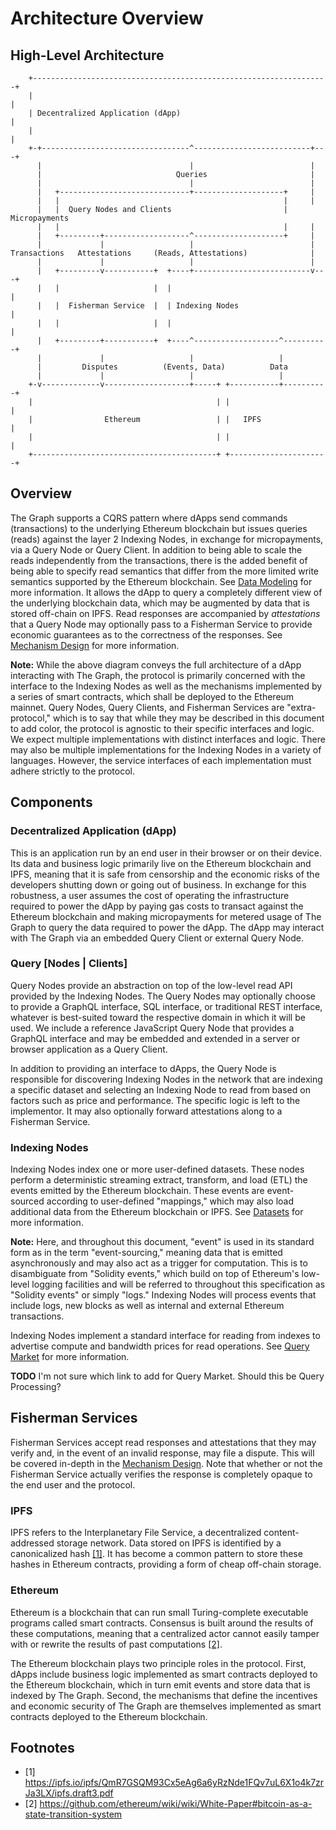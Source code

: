 # Architecture Overview

## High-Level Architecture

```
    +------------------------------------------------------------------+
    |                                                                  |
    | Decentralized Application (dApp)                                 |
    |                                                                  |
    +-+---------------------------------^--------------------------+---+
      |                                 |                          |
      |                              Queries                       |
      |                                 |                          |
      |   +-----------------------------+--------------------+     |
      |   |                                                  |     |
      |   |  Query Nodes and Clients                         | Micropayments
      |   |                                                  |     |
      |   +---------+-------------------^--------------------+     |
      |             |                   |                          |
Transactions   Attestations     (Reads, Attestations)              |
      |             |                   |                          |
      |   +---------v-----------+  +----+--------------------------v---+
      |   |                     |  |                                   |
      |   |  Fisherman Service  |  | Indexing Nodes                    |
      |   |                     |  |                                   |
      |   +---------+-----------+  +----^-------------------^----------+
      |             |                   |                   |
      |         Disputes          (Events, Data)          Data
      |             |                   |                   |
    +-v-------------v-------------------+-----+ +-----------+----------+
    |                                         | |                      |
    |                Ethereum                 | |   IPFS               |
    |                                         | |                      |
    +-----------------------------------------+ +----------------------+
```

## Overview
The Graph supports a CQRS pattern where dApps send commands (transactions) to the underlying Ethereum blockchain but issues queries (reads) against the layer 2 Indexing Nodes, in exchange for micropayments, via a Query Node or Query Client. In addition to being able to scale the reads independently from the transactions, there is the added benefit of being able to specify read semantics that differ from the more limited write semantics supported by the Ethereum blockchain. See [Data Modeling](../data-modeling) for more information. It allows the dApp to query a completely different view of the underlying blockchain data, which may be augmented by data that is stored off-chain on IPFS. Read responses are accompanied by *attestations* that a Query Node may optionally pass to a Fisherman Service to provide economic guarantees as to the correctness of the responses. See [Mechanism Design](../mechanism-design) for more information.

**Note:** While the above diagram conveys the full architecture of a dApp interacting with The Graph, the protocol is primarily concerned with the interface to the Indexing Nodes as well as the mechanisms implemented by a series of smart contracts, which shall be deployed to the Ethereum mainnet. Query Nodes, Query Clients, and Fisherman Services are "extra-protocol," which is to say that while they may be described in this document to add color, the protocol is agnostic to their specific interfaces and logic. We expect multiple implementations with distinct interfaces and logic. There may also be multiple implementations for the Indexing Nodes in a variety of languages. However, the service interfaces of each implementation must adhere strictly to the protocol.

## Components

### Decentralized Application (dApp)
This is an application run by an end user in their browser or on their device. Its data and business logic primarily live on the Ethereum blockchain and IPFS, meaning that it is safe from censorship and the economic risks of the developers shutting down or going out of business. In exchange for this robustness, a user assumes the cost of operating the infrastructure required to power the dApp by paying gas costs to transact against the Ethereum blockchain and making micropayments for metered usage of The Graph to query the data required to power the dApp. The dApp may interact with The Graph via an embedded Query Client or external Query Node.

### Query [Nodes | Clients]
Query Nodes provide an abstraction on top of the low-level read API provided by the Indexing Nodes. The Query Nodes may optionally choose to provide a GraphQL interface, SQL interface, or traditional REST interface, whatever is best-suited toward the respective domain in which it will be used. We include a reference JavaScript Query Node that provides a GraphQL interface and may be embedded and extended in a server or browser application as a Query Client.

In addition to providing an interface to dApps, the Query Node is responsible for discovering Indexing Nodes in the network that are indexing a specific dataset and selecting an Indexing Node to read from based on factors such as price and performance. The specific logic is left to the implementor. It may also optionally forward attestations along to a Fisherman Service.

### Indexing Nodes
Indexing Nodes index one or more user-defined datasets. These nodes perform a deterministic streaming extract, transform, and load (ETL) the events emitted by the Ethereum blockchain. These events are event-sourced according to user-defined "mappings," which may also load additional data from the Ethereum blockchain or IPFS. See [Datasets](../datasets) for more information.

**Note:** Here, and throughout this document, "event" is used in its standard form as in the term "event-sourcing," meaning data that is emitted asynchronously and may also act as a trigger for computation. This is to disambiguate from "Solidity events," which build on top of Ethereum's low-level logging facilities and will be referred to throughout this specification as "Solidity events" or simply "logs." Indexing Nodes will process events that include logs, new blocks as well as internal and external Ethereum transactions.

Indexing Nodes implement a standard interface for reading from indexes to advertise compute and bandwidth prices for read operations. See [Query Market]() for more information.

**TODO** I'm not sure which link to add for Query Market. Should this be Query Processing?

## Fisherman Services
Fisherman Services accept read responses and attestations that they may verify and, in the event of an invalid response, may file a dispute. This will be covered in-depth in the [Mechanism Design](../mechanism-design). Note that whether or not the Fisherman Service actually verifies the response is completely opaque to the end user and the protocol.

### IPFS
IPFS refers to the Interplanetary File Service, a decentralized content-addressed storage network. Data stored on IPFS is identified by a canonicalized hash [[1]](#footnotes). It has become a common pattern to store these hashes in Ethereum contracts, providing a form of cheap off-chain storage.

### Ethereum
Ethereum is a blockchain that can run small Turing-complete executable programs called smart contracts. Consensus is built around the results of these computations, meaning that a centralized actor cannot easily tamper with or rewrite the results of past computations [[2]](#footnotes).

The Ethereum blockchain plays two principle roles in the protocol. First, dApps include business logic implemented as smart contracts deployed to the Ethereum blockchain, which in turn emit events and store data that is indexed by The Graph. Second, the mechanisms that define the incentives and economic security of The Graph are themselves implemented as smart contracts deployed to the Ethereum blockchain.

## Footnotes
- [1] https://ipfs.io/ipfs/QmR7GSQM93Cx5eAg6a6yRzNde1FQv7uL6X1o4k7zrJa3LX/ipfs.draft3.pdf
- [2] https://github.com/ethereum/wiki/wiki/White-Paper#bitcoin-as-a-state-transition-system
